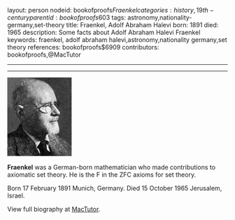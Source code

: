 layout: person
nodeid: bookofproofs$Fraenkel
categories: history,19th-century
parentid: bookofproofs$603
tags: astronomy,nationality-germany,set-theory
title: Fraenkel, Adolf Abraham Halevi
born: 1891
died: 1965
description: Some facts about Adolf Abraham Halevi Fraenkel
keywords: fraenkel, adolf abraham halevi,astronomy,nationality germany,set theory
references: bookofproofs$6909
contributors: bookofproofs,@MacTutor

---


---

![Fraenkel.jpg](https://github.com/bookofproofs/bookofproofs.github.io/blob/main/_sources/_assets/images/portraits/Fraenkel.jpg?raw=true)

**Fraenkel** was a German-born mathematician who made contributions to axiomatic set theory. He is the F in the ZFC axioms for set theory.

Born 17 February 1891 Munich, Germany. Died 15 October 1965 Jerusalem, Israel.


View full biography at [MacTutor](https://mathshistory.st-andrews.ac.uk/Biographies/Fraenkel/).